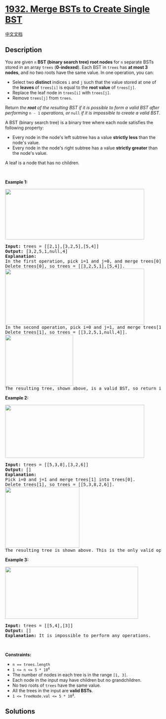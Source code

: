 # [1932. Merge BSTs to Create Single BST](https://leetcode.com/problems/merge-bsts-to-create-single-bst)

[中文文档](/solution/1900-1999/1932.Merge%20BSTs%20to%20Create%20Single%20BST/README.md)

<!-- tags:Tree,Depth-First Search,Hash Table,Binary Search,Binary Tree -->

## Description

<p>You are given <code>n</code> <strong>BST (binary search tree) root nodes</strong> for <code>n</code> separate BSTs stored in an array <code>trees</code> (<strong>0-indexed</strong>). Each BST in <code>trees</code> has <strong>at most 3 nodes</strong>, and no two roots have the same value. In one operation, you can:</p>

<ul>
	<li>Select two <strong>distinct</strong> indices <code>i</code> and <code>j</code> such that the value stored at one of the <strong>leaves </strong>of <code>trees[i]</code> is equal to the <strong>root value</strong> of <code>trees[j]</code>.</li>
	<li>Replace the leaf node in <code>trees[i]</code> with <code>trees[j]</code>.</li>
	<li>Remove <code>trees[j]</code> from <code>trees</code>.</li>
</ul>

<p>Return<em> the <strong>root</strong> of the resulting BST if it is possible to form a valid BST after performing </em><code>n - 1</code><em> operations, or</em><em> </em><code>null</code> <i>if it is impossible to create a valid BST</i>.</p>

<p>A BST (binary search tree) is a binary tree where each node satisfies the following property:</p>

<ul>
	<li>Every node in the node&#39;s left subtree has a value&nbsp;<strong>strictly less</strong>&nbsp;than the node&#39;s value.</li>
	<li>Every node in the node&#39;s right subtree has a value&nbsp;<strong>strictly greater</strong>&nbsp;than the node&#39;s value.</li>
</ul>

<p>A leaf is a node that has no children.</p>

<p>&nbsp;</p>
<p><strong class="example">Example 1:</strong></p>
<img alt="" src="./images/d1.png" style="width: 450px; height: 163px;" />
<pre>
<strong>Input:</strong> trees = [[2,1],[3,2,5],[5,4]]
<strong>Output:</strong> [3,2,5,1,null,4]
<strong>Explanation:</strong>
In the first operation, pick i=1 and j=0, and merge trees[0] into trees[1].
Delete trees[0], so trees = [[3,2,5,1],[5,4]].
<img alt="" src="./images/diagram.png" style="width: 450px; height: 181px;" />
In the second operation, pick i=0 and j=1, and merge trees[1] into trees[0].
Delete trees[1], so trees = [[3,2,5,1,null,4]].
<img alt="" src="./images/diagram-2.png" style="width: 220px; height: 165px;" />
The resulting tree, shown above, is a valid BST, so return its root.</pre>

<p><strong class="example">Example 2:</strong></p>
<img alt="" src="./images/d2.png" style="width: 450px; height: 171px;" />
<pre>
<strong>Input:</strong> trees = [[5,3,8],[3,2,6]]
<strong>Output:</strong> []
<strong>Explanation:</strong>
Pick i=0 and j=1 and merge trees[1] into trees[0].
Delete trees[1], so trees = [[5,3,8,2,6]].
<img alt="" src="./images/diagram-3.png" style="width: 240px; height: 196px;" />
The resulting tree is shown above. This is the only valid operation that can be performed, but the resulting tree is not a valid BST, so return null.
</pre>

<p><strong class="example">Example 3:</strong></p>
<img alt="" src="./images/d3.png" style="width: 430px; height: 168px;" />
<pre>
<strong>Input:</strong> trees = [[5,4],[3]]
<strong>Output:</strong> []
<strong>Explanation:</strong> It is impossible to perform any operations.
</pre>

<p>&nbsp;</p>
<p><strong>Constraints:</strong></p>

<ul>
	<li><code>n == trees.length</code></li>
	<li><code>1 &lt;= n &lt;= 5 * 10<sup>4</sup></code></li>
	<li>The number of nodes in each tree is in the range <code>[1, 3]</code>.</li>
	<li>Each node in the input may have children but no grandchildren.</li>
	<li>No two roots of <code>trees</code> have the same value.</li>
	<li>All the trees in the input are <strong>valid BSTs</strong>.</li>
	<li><code>1 &lt;= TreeNode.val &lt;= 5 * 10<sup>4</sup></code>.</li>
</ul>

## Solutions

<!-- end -->

